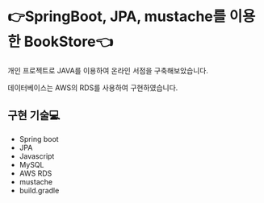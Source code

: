 # :point_right:SpringBoot, JPA, mustache를 이용한 BookStore:point_left:

개인 프로젝트로 JAVA를 이용하여 온라인 서점을 구축해보았습니다.

데이터베이스는 AWS의 RDS를 사용하여 구현하였습니다.

## 구현 기술:computer:
* Spring boot
* JPA
* Javascript
* MySQL
* AWS RDS
* mustache
* build.gradle
